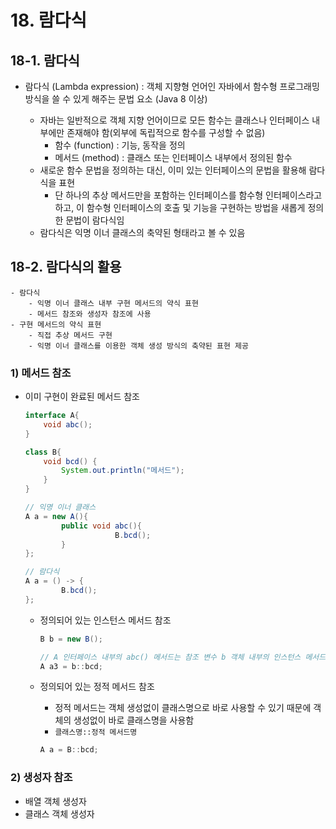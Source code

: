 # 18. 람다식

## 18-1. 람다식

- 람다식 (Lambda expression) : 객체 지향형 언어인 자바에서 함수형 프로그래밍 방식을 쓸 수 있게 해주는 문법 요소 (Java 8 이상)
        
    - 자바는 일반적으로 객체 지향 언어이므로 모든 함수는 클래스나 인터페이스 내부에만 존재해야 함(외부에 독립적으로 함수를 구성할 수 없음)    
        - 함수 (function) : 기능, 동작을 정의
        - 메서드 (method) : 클래스 또는 인터페이스 내부에서 정의된 함수
    - 새로운 함수 문법을 정의하는 대신, 이미 있는 인터페이스의 문법을 활용해 람다식을 표현
        - 단 하나의 추상 메서드만을 포함하는 인터페이스를 함수형 인터페이스라고 하고, 이 함수형 인터페이스의 호출 및 기능을 구현하는 방법을 새롭게 정의한 문법이 람다식임
    - 람다식은 익명 이너 클래스의 축약된 형태라고 볼 수 있음

## 18-2. 람다식의 활용

    - 람다식
        - 익명 이너 클래스 내부 구현 메서드의 약식 표현
        - 메서드 참조와 생성자 참조에 사용
    - 구현 메서드의 약식 표현
        - 직접 추상 메서드 구현
        - 익명 이너 클래스를 이용한 객체 생성 방식의 축약된 표현 제공


### 1) 메서드 참조

- 이미 구현이 완료된 메서드 참조
    
    ```java
    interface A{
    	void abc();
    }
    
    class B{
    	void bcd() {
    		System.out.println("메서드");
    	}
    }
    
    // 익명 이너 클래스 
    A a = new A(){
    		public void abc(){
    					B.bcd();
    		}
    };
    
    // 람다식 
    A a = () -> {
    		B.bcd();
    };
    ```
    
    - 정의되어 있는 인스턴스 메서드 참조
        
        ```java
        B b = new B();
        
        // A 인터페이스 내부의 abc() 메서드는 참조 변수 b 객체 내부의 인스턴스 메서드 bcd()동일
        A a3 = b::bcd; 
        ```
        
    - 정의되어 있는 정적 메서드 참조
        - 정적 메서드는 객체 생성없이 클래스명으로 바로 사용할 수 있기 때문에 객체의 생성없이 바로 클래스명을 사용함
        - `클래스명::정적 메서드명`
        
        ```java
        A a = B::bcd;
        ```
        

### 2) 생성자 참조
- 배열 객체 생성자
- 클래스 객체 생성자